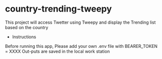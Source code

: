 # country-trending-tweepy
This project will access Twetter using Tweepy and display the Trending list based on the country

* Instructions

Before running this app, Please add your own .env file with BEARER_TOKEN = XXXX
Out-puts are saved in the local work station
